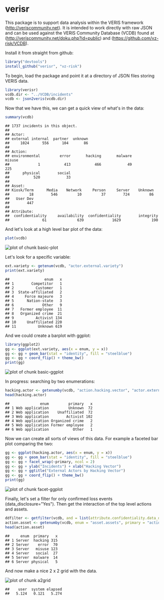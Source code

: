 verisr
========================================================

This package is to support data analysis within the VERIS framework (http://veriscommunity.net).  It is intended to work directly with raw JSON and can be used against the VERIS Community Database (VCDB) found at (http://veriscommunity.net/doku.php?id=public) and (https://github.com/vz-risk/VCDB).

Install it from straight from github:




```r
library("devtools")
install_github("verisr", "vz-risk")
```


To begin, load the package and point it at a directory of JSON files storing VERIS data.


```r
library(verisr)
vcdb.dir <- "../VCDB/incidents"
vcdb <- json2veris(vcdb.dir)
```


Now that we have this, we can get a quick view of what's in the data:


```r
summary(vcdb)
```

```
## 1737 incidents in this object.
## 
## Actor:
## external internal  partner  unknown 
##     1024      556      104       86 
## 
## Action:
## environmental         error       hacking       malware        misuse 
##             1           413           466            49           225 
##      physical        social 
##           520            33 
## 
## Asset:
## Kiosk/Term      Media    Network     Person     Server    Unknown 
##         18        546         10         37        724         86 
##   User Dev 
##        447 
## 
## Attribute:
##  confidentiality     availability  confidentiality        integrity 
##               61              639             1629              190
```


And let's look at a high level bar plot of the data:


```r
plot(vcdb)
```

![plot of chunk basic-plot](figure/basic-plot.png) 


Let's look for a specific variable:


```r
ext.variety <- getenum(vcdb, "actor.external.variety")
print(ext.variety)
```

```
##                enum   x
## 1        Competitor   1
## 2          Customer   1
## 3  State-affiliated   2
## 4     Force majeure   3
## 5      Nation-state   3
## 6             Other   9
## 7   Former employee  11
## 8   Organized crime  21
## 9          Activist 134
## 10     Unaffiliated 220
## 11          Unknown 619
```


And we could create a barplot with ggplot:


```r
library(ggplot2)
gg <- ggplot(ext.variety, aes(x = enum, y = x))
gg <- gg + geom_bar(stat = "identity", fill = "steelblue")
gg <- gg + coord_flip() + theme_bw()
print(gg)
```

![plot of chunk basic-ggplot](figure/basic-ggplot.png) 


In progress: searching by two enumerations:


```r
hacking.actor <- getenumby(vcdb, "action.hacking.vector", "actor.external.variety")
head(hacking.actor)
```

```
##              enum         primary   x
## 1 Web application         Unknown  72
## 2 Web application    Unaffiliated  72
## 3 Web application        Activist 102
## 4 Web application Organized crime   2
## 5 Web application Former employee   2
## 6 Web application           Other   1
```


Now we can create all sorts of views of this data.
For example a faceted bar plot comparing the two:


```r
gg <- ggplot(hacking.actor, aes(x = enum, y = x))
gg <- gg + geom_bar(stat = "identity", fill = "steelblue")
gg <- gg + facet_wrap(~primary, ncol = 2)
gg <- gg + ylab("Incidents") + xlab("Hacking Vector")
gg <- gg + ggtitle("External Actors by Hacking Vector")
gg <- gg + coord_flip() + theme_bw()
print(gg)
```

![plot of chunk facet-ggplot](figure/facet-ggplot.png) 


Finally, let's set a filter for only confirmed loss events (data_disclosure="Yes").
Then get the interaction of the top level actions and assets.


```r
ddfilter <- getfilter(vcdb, and = list(attribute.confidentiality.data_disclosure = "Yes"))
action.asset <- getenumby(vcdb, enum = "asset.assets", primary = "action", filter = ddfilter)
head(action.asset)
```

```
##     enum  primary   x
## 1 Server  hacking 315
## 2 Server    error  70
## 3 Server   misuse 123
## 4 Server   social  27
## 5 Server  malware  14
## 6 Server physical   5
```





And now make a nice 2 x 2 grid with the data.

![plot of chunk a2grid](figure/a2grid.png) 



```
##    user  system elapsed 
##   5.124   0.121   5.274
```

